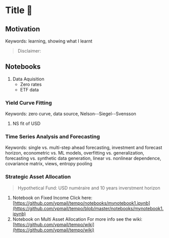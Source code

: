 # Title :flight_arrival:
## Motivation
Keywords: learning, showing what I learnt
> Disclaimer:
## Notebooks
1. Data Aquisition
   - Zero rates
   - ETF data
### Yield Curve Fitting
Keywords: zero curve, data source, Nelson--Siegel--Svensson
1. NS fit of USD
### Time Series Analysis and Forecasting
Keywords: single vs. multi-step ahead forecasting, investment and forecast horizon, econometric vs. ML models, overfitting vs. generalization, forecasting vs. synthetic data generation, linear vs. nonlinear dependence, covariance matrix, views, entropy pooling
### Strategic Asset Allocation
> Hypothetical Fund: USD numéraire and 10 years inverstment horizon
1. Notebook on Fixed Income
   Click here: [https://github.com/vpmail/tempo/notebooks/mynotebook1.ipynb](https://github.com/vpmail/tempo/blob/master/notebooks/mynotebook1.ipynb)
3. Notebook on Multi Asset Allocation
For more info see the wiki: [https://github.com/vpmail/tempo/wiki](https://github.com/vpmail/tempo/wiki)

